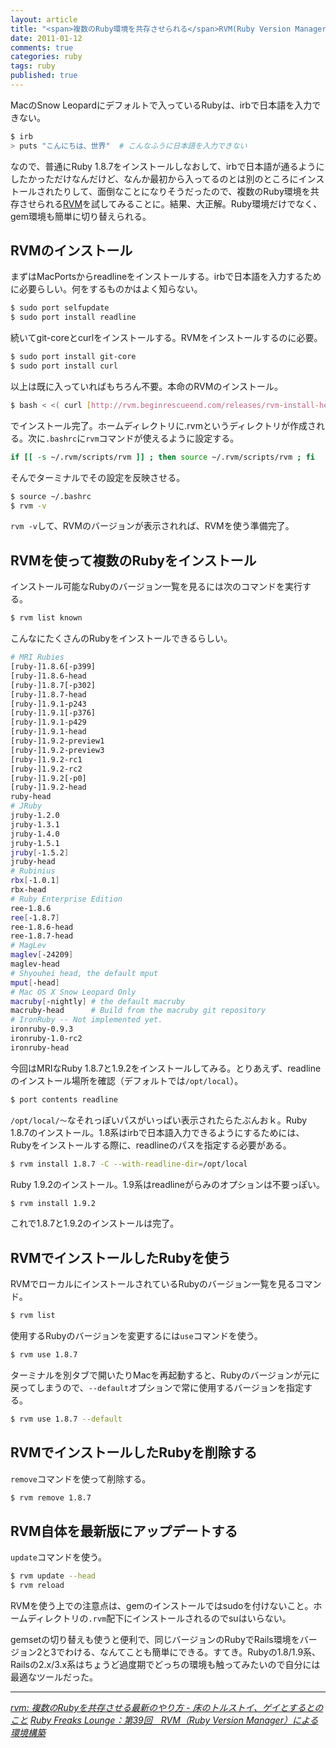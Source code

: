```yaml
---
layout: article
title: "<span>複数のRuby環境を共存させられる</span>RVM(Ruby Version Manager)を使う"
date: 2011-01-12
comments: true
categories: ruby
tags: ruby
published: true
---
```


MacのSnow Leopardにデフォルトで入っているRubyは、irbで日本語を入力できない。

~~~ sh
$ irb
> puts "こんにちは、世界"  # こんなふうに日本語を入力できない
~~~

なので、普通にRuby 1.8.7をインストールしなおして、irbで日本語が通るようにしたかっただけなんだけど、なんか最初から入ってるのとは別のところにインストールされたりして、面倒なことになりそうだったので、複数のRuby環境を共存させられる[RVM](http://rvm.beginrescueend.com/)を試してみることに。結果、大正解。Ruby環境だけでなく、gem環境も簡単に切り替えられる。

<!-- READMORE -->


## RVMのインストール

まずはMacPortsからreadlineをインストールする。irbで日本語を入力するために必要らしい。何をするものかはよく知らない。

~~~ sh
$ sudo port selfupdate
$ sudo port install readline
~~~

続いてgit-coreとcurlをインストールする。RVMをインストールするのに必要。

~~~ sh
$ sudo port install git-core
$ sudo port install curl
~~~

以上は既に入っていればもちろん不要。本命のRVMのインストール。

~~~ sh
$ bash < <( curl [http://rvm.beginrescueend.com/releases/rvm-install-head](http://rvm.beginrescueend.com/releases/rvm-install-head) )
~~~

でインストール完了。ホームディレクトリに.rvmというディレクトリが作成される。次に`.bashrc`に`rvm`コマンドが使えるように設定する。

~~~ sh
if [[ -s ~/.rvm/scripts/rvm ]] ; then source ~/.rvm/scripts/rvm ; fi
~~~

そんでターミナルでその設定を反映させる。

~~~ sh
$ source ~/.bashrc
$ rvm -v
~~~

`rvm -v`して、RVMのバージョンが表示されれば、RVMを使う準備完了。


## RVMを使って複数のRubyをインストール

インストール可能なRubyのバージョン一覧を見るには次のコマンドを実行する。

~~~ sh
$ rvm list known
~~~

こんなにたくさんのRubyをインストールできるらしい。

~~~ sh
# MRI Rubies
[ruby-]1.8.6[-p399]
[ruby-]1.8.6-head
[ruby-]1.8.7[-p302]
[ruby-]1.8.7-head
[ruby-]1.9.1-p243
[ruby-]1.9.1[-p376]
[ruby-]1.9.1-p429
[ruby-]1.9.1-head
[ruby-]1.9.2-preview1
[ruby-]1.9.2-preview3
[ruby-]1.9.2-rc1
[ruby-]1.9.2-rc2
[ruby-]1.9.2[-p0]
[ruby-]1.9.2-head
ruby-head
# JRuby
jruby-1.2.0
jruby-1.3.1
jruby-1.4.0
jruby-1.5.1
jruby[-1.5.2]
jruby-head
# Rubinius
rbx[-1.0.1]
rbx-head
# Ruby Enterprise Edition
ree-1.8.6
ree[-1.8.7]
ree-1.8.6-head
ree-1.8.7-head
# MagLev
maglev[-24209]
maglev-head
# Shyouhei head, the default mput
mput[-head]
# Mac OS X Snow Leopard Only
macruby[-nightly] # the default macruby
macruby-head      # Build from the macruby git repository
# IronRuby -- Not implemented yet.
ironruby-0.9.3
ironruby-1.0-rc2
ironruby-head
~~~

今回はMRIなRuby 1.8.7と1.9.2をインストールしてみる。とりあえず、readlineのインストール場所を確認（デフォルトでは`/opt/local`）。

~~~ sh
$ port contents readline
~~~

`/opt/local/～`なそれっぽいパスがいっぱい表示されたらたぶんおｋ。Ruby 1.8.7のインストール。1.8系はirbで日本語入力できるようにするためには、Rubyをインストールする際に、readlineのパスを指定する必要がある。

~~~ sh
$ rvm install 1.8.7 -C --with-readline-dir=/opt/local
~~~

Ruby 1.9.2のインストール。1.9系はreadlineがらみのオプションは不要っぽい。

~~~ sh
$ rvm install 1.9.2
~~~

これで1.8.7と1.9.2のインストールは完了。


## RVMでインストールしたRubyを使う

RVMでローカルにインストールされているRubyのバージョン一覧を見るコマンド。

~~~ sh
$ rvm list
~~~

使用するRubyのバージョンを変更するには`use`コマンドを使う。

~~~ sh
$ rvm use 1.8.7
~~~

ターミナルを別タブで開いたりMacを再起動すると、Rubyのバージョンが元に戻ってしまうので、`--default`オプションで常に使用するバージョンを指定する。

~~~ sh
$ rvm use 1.8.7 --default
~~~


## RVMでインストールしたRubyを削除する

`remove`コマンドを使って削除する。

~~~ sh
$ rvm remove 1.8.7
~~~


## RVM自体を最新版にアップデートする

`update`コマンドを使う。

~~~ sh
$ rvm update --head
$ rvm reload
~~~

RVMを使う上での注意点は、gemのインストールではsudoを付けないこと。ホームディレクトリの`.rvm`配下にインストールされるのでsuはいらない。

gemsetの切り替えも使うと便利で、同じバージョンのRubyでRails環境をバージョン2と3でわける、なんてことも簡単にできる。すてき。Rubyの1.8/1.9系、Railsの2.x/3.x系はちょうど過度期でどっちの環境も触ってみたいので自分には最適なツールだった。

* * *

<cite>[rvm: 複数のRubyを共存させる最新のやり方 - 床のトルストイ、ゲイとするとのこと](http://d.hatena.ne.jp/mirakui/20100502/1272849327)</cite>
<cite>[Ruby Freaks Lounge：第39回　RVM（Ruby Version Manager）による環境構築](http://gihyo.jp/dev/serial/01/ruby/0039)</cite>
